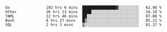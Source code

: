 <!--START_SECTION:waka-->
```text
Go                102 hrs 6 mins  ███████████████▓░░░░░░░░░   62.98 %
Other             26 hrs 13 mins  ████░░░░░░░░░░░░░░░░░░░░░   16.18 %
YAML              12 hrs 46 mins  ██░░░░░░░░░░░░░░░░░░░░░░░   07.88 %
Bash              8 hrs 27 mins   █▒░░░░░░░░░░░░░░░░░░░░░░░   05.21 %
SQL               2 hrs 3 mins    ▒░░░░░░░░░░░░░░░░░░░░░░░░   01.27 %
```
<!--END_SECTION:waka-->
